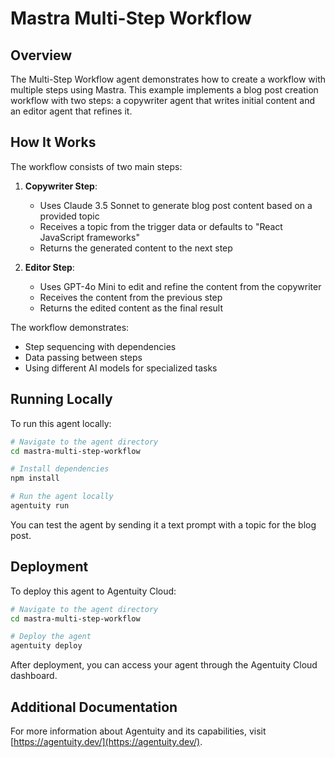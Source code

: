 # Mastra Multi-Step Workflow

## Overview
The Multi-Step Workflow agent demonstrates how to create a workflow with multiple steps using Mastra. This example implements a blog post creation workflow with two steps: a copywriter agent that writes initial content and an editor agent that refines it.

## How It Works
The workflow consists of two main steps:

1. **Copywriter Step**: 
   - Uses Claude 3.5 Sonnet to generate blog post content based on a provided topic
   - Receives a topic from the trigger data or defaults to "React JavaScript frameworks"
   - Returns the generated content to the next step

2. **Editor Step**: 
   - Uses GPT-4o Mini to edit and refine the content from the copywriter
   - Receives the content from the previous step
   - Returns the edited content as the final result

The workflow demonstrates:
- Step sequencing with dependencies
- Data passing between steps
- Using different AI models for specialized tasks

## Running Locally
To run this agent locally:

```bash
# Navigate to the agent directory
cd mastra-multi-step-workflow

# Install dependencies
npm install

# Run the agent locally
agentuity run
```

You can test the agent by sending it a text prompt with a topic for the blog post.

## Deployment
To deploy this agent to Agentuity Cloud:

```bash
# Navigate to the agent directory
cd mastra-multi-step-workflow

# Deploy the agent
agentuity deploy
```

After deployment, you can access your agent through the Agentuity Cloud dashboard.

## Additional Documentation
For more information about Agentuity and its capabilities, visit [https://agentuity.dev/](https://agentuity.dev/).
